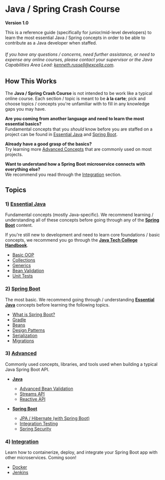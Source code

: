 # Java / Spring Crash Course

**Version 1.0**

This is a reference guide (specifically for junior/mid-level developers) to learn the most essential Java / Spring concepts in order to be able to contribute as a Java developer when staffed.

###### If you have any questions / concerns, need further assistance, or need to expense any online courses, please contact your supervisor or the Java Capabilities Area Lead: [kenneth.russell@excella.com](mailto:kenneth.russell@excella.com).

## How This Works

The **Java / Spring Crash Course** is not intended to be work like a typical online course. Each section / topic is meant to be **à la carte**; pick and choose topics / concepts you're unfamiliar with to fill in any knowledge gaps you may have.

**Are you coming from another language and need to learn the most essential basics?**<br/>
Fundamental concepts that you *should* know before you are staffed on a project can be found in [Essential Java](java.md) and [Spring Boot](spring.md).

**Already have a good grasp of the basics?**<br/>
Try learning more [Advanced Concepts](advanced.md) that are commonly used on most projects.

**Want to understand how a Spring Boot microservice connects with everything else?**<br/>
We recommend you read through the [Integration](integration.md) section.

## Topics

### 1) [Essential Java](java.md#essential-java)

Fundamental concepts (mostly Java-specific). We recommend learning / understanding all of these concepts before going through any of the **[Spring Boot](spring.md)** content.

If you're still new to development and need to learn core foundations / basic concepts, we recommend you go through the **[Java Tech College Handbook](https://github.com/excellaco/java-tech-college-handbook)**.

- [Basic OOP](java.md#basic-oop)
- [Collections](java.md#collections)
- [Generics](java.md#generics)
- [Bean Validation](java.md#bean-validation)
- [Unit Tests](java.md#unit-tests)

### 2) [Spring Boot](spring.md#spring-boot)

The most basic. We recommend going through / understanding **[Essential Java](java.md)** concepts before learning the following topics.

- [What is Spring Boot?](spring.md#what-is-spring-boot)
- [Gradle](spring.md#gradle)
- [Beans](spring.md#beans)
- [Design Patterns](spring.md#design-patterns)
- [Serialization](spring.md#serialization)
- [Migrations](spring.md#migrations)

### 3) [Advanced](advanced.md#advanced)

Commonly used concepts, libraries, and tools used when building a typical Java Spring Boot API.

- **[Java](advanced.md#java)**
	- [Advanced Bean Validation](advanced.md#advanced-bean-validation)
	- [Streams API](advanced.md#streams-api)
	- [Reactive API](advanced.md#reactive-api)


- **[Spring Boot](advanced.md#spring-boot)**
	- [JPA / Hibernate (with Spring Boot)](advanced.md#jpa--hibernate)
	- [Integration Testing](advanced.md#integration-testing)
	- [Spring Security](advanced.md#spring-security)

### 4) [Integration](integration.md#integration)

Learn how to containerize, deploy, and integrate your Spring Boot app with other microservices. Coming soon!

- [Docker](integration.md#docker)
- [Jenkins](integration.md#jenkins)